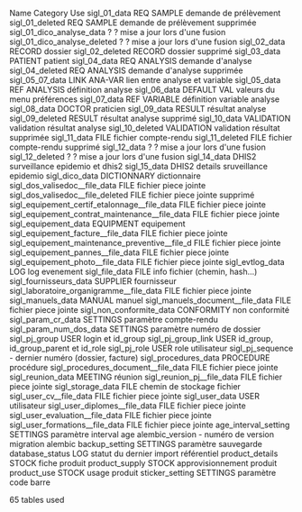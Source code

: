 Name    	                                Category	Use
sigl_01_data	                                REQ SAMPLE	demande de prélèvement
sigl_01_deleted	                                REQ SAMPLE	demande de prélèvement supprimée
sigl_01_dico_analyse_data	                ?	        ? mise a jour lors d'une fusion
sigl_01_dico_analyse_deleted	                ?	        ? mise a jour lors d'une fusion
sigl_02_data	                                RECORD	        dossier
sigl_02_deleted	                                RECORD	        dossier supprimé
sigl_03_data	                                PATIENT	        patient
sigl_04_data	                                REQ ANALYSIS	demande d'analyse
sigl_04_deleted	                                REQ ANALYSIS	demande d'analyse supprimée
sigl_05_07_data	                                LINK ANA-VAR	lien entre analyse et variable
sigl_05_data	                                REF ANALYSIS	définition analyse
sigl_06_data	                                DEFAULT VAL	valeurs du menu préférences
sigl_07_data	                                REF VARIABLE	définition variable analyse
sigl_08_data	                                DOCTOR	        praticien
sigl_09_data	                                RESULT	        résultat analyse
sigl_09_deleted	                                RESULT	        résultat analyse supprimé
sigl_10_data	                                VALIDATION	validation résultat analyse
sigl_10_deleted	                                VALIDATION	validation résultat supprimée
sigl_11_data	                                FILE	        fichier compte-rendu
sigl_11_deleted	                                FILE	        fichier compte-rendu supprimé
sigl_12_data	                                ?	        ? mise a jour lors d'une fusion
sigl_12_deleted	                                ?	        ? mise a jour lors d'une fusion
sigl_14_data	                                DHIS2	        surveillance epidemio et dhis2
sigl_15_data	                                DHIS2	        details sruveillance epidemio
sigl_dico_data	                                DICTIONNARY	dictionnaire
sigl_dos_valisedoc__file_data	                FILE	        fichier piece jointe
sigl_dos_valisedoc__file_deleted	        FILE	        fichier piece jointe supprimé
sigl_equipement_certif_etalonnage__file_data	FILE	        fichier piece jointe
sigl_equipement_contrat_maintenance__file_data	FILE	        fichier piece jointe
sigl_equipement_data	                        EQUIPMENT	equipement
sigl_equipement_facture__file_data	        FILE	        fichier piece jointe
sigl_equipement_maintenance_preventive__file_d  FILE    	fichier piece jointe
sigl_equipement_pannes__file_data	        FILE    	fichier piece jointe
sigl_equipement_photo__file_data	        FILE    	fichier piece jointe
sigl_evtlog_data	                        LOG	        log evenement
sigl_file_data	                                FILE	        info fichier (chemin, hash...)
sigl_fournisseurs_data	                        SUPPLIER	fournisseur
sigl_laboratoire_organigramme__file_data	FILE	        fichier piece jointe
sigl_manuels_data	                        MANUAL	        manuel
sigl_manuels_document__file_data	        FILE	        fichier piece jointe
sigl_non_conformite_data	                CONFORMITY	non conformité
sigl_param_cr_data	                        SETTINGS	paramètre compte-rendu
sigl_param_num_dos_data	                        SETTINGS	paramètre numéro de dossier
sigl_pj_group	                                USER	        login et id_group
sigl_pj_group_link	                        USER	        id_group, id_group_parent et id_role
sigl_pj_role	                                USER    	role utilisateur
sigl_pj_sequence	                        -	        dernier numéro (dossier, facture)
sigl_procedures_data	                        PROCEDURE	procédure
sigl_procedures_document__file_data     	FILE	        fichier piece jointe
sigl_reunion_data	                        MEETING	        réunion
sigl_reunion_pj__file_data	                FILE	        fichier piece jointe
sigl_storage_data	                        FILE	        chemin de stockage fichier
sigl_user_cv__file_data	                        FILE	        fichier piece jointe
sigl_user_data	                                USER	        utilisateur
sigl_user_diplomes__file_data	                FILE	        fichier piece jointe
sigl_user_evaluation__file_data	                FILE	        fichier piece jointe
sigl_user_formations__file_data	                FILE	        fichier piece jointe
age_interval_setting	                        SETTINGS	paramètre interval age
alembic_version	                                -       	numéro de version migration alembic
backup_setting	                                SETTINGS	paramètre sauvegarde
database_status	                                LOG	        statut du dernier import référentiel
product_details	                                STOCK	        fiche produit
product_supply	                                STOCK	        approvisionnement produit
product_use	                                STOCK	        usage produit
sticker_setting	                                SETTINGS	paramètre code barre

65 tables used 
